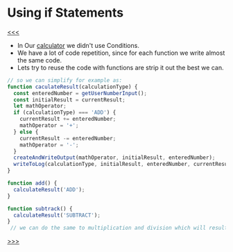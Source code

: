# Using if Statements

[<<<](./04.02_README.md)

- In Our [calculator](../02_Basics/files/calculator/main.js) we didn't use Conditions. 
- We have a lot of code repetition, since for each function we write almost the same code.
- Lets try to reuse the code with functions are strip it out the best we can.

```js
// so we can simplify for example as: 
function caculateResult(calculationType) {
  const enteredNumber = getUserNumberInput();
  const initialResult = currentResult;
  let mathOperator;
  if (calculationType) === 'ADD') {
    currentResult += enteredNumber;
    mathOperator = '+';
  } else {
    currentResult -= enteredNumber;
    mathOperator = '-';
  }
  createAndWriteOutput(mathOperator, initialResult, enteredNumber);
  writeToLog(calculationType, initialResult, enteredNumber, currentResult);
}

function add() {
  calculateResult('ADD');
}

function subtrack() {
  calculateResult('SUBTRACT');
}
 // we can do the same to multiplication and division which will result is a cleaner code because we only setup one single function that execute all conditions we need. 
```

[>>>](./04.04_README.md)
